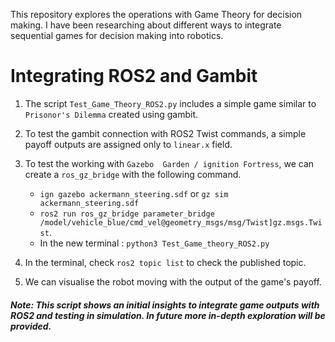 This repository explores the operations with Game Theory for decision making. 
I have been researching about different ways to integrate sequential games for decision making into robotics.






# Integrating ROS2 and Gambit

1. The script `Test_Game_Theory_ROS2.py` includes a simple game similar to `Prisonor's Dilemma` created using gambit.
2. To test the gambit connection with ROS2 Twist commands, a simple payoff outputs are assigned only to `linear.x` field.
3. To test the working with `Gazebo  Garden / ignition Fortress`, we can create a `ros_gz_bridge` with the following command.
   * `ign gazebo ackermann_steering.sdf` or `gz sim ackermann_steering.sdf`
   * `ros2 run ros_gz_bridge parameter_bridge /model/vehicle_blue/cmd_vel@geometry_msgs/msg/Twist]gz.msgs.Twist`.
   * In the new terminal : `python3 Test_Game_theory_ROS2.py`

4. In the terminal, check `ros2 topic list` to check the published topic.
5. We can visualise the robot moving with the output of the game's payoff.

##### Note: This script shows an initial insights to integrate game outputs with ROS2 and testing in simulation. In future more in-depth exploration will be provided.



